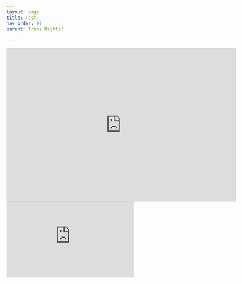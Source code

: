 ```yaml
---
layout: page
title: Test
nav_order: 99
parent: Trans Rights!

---
```

<script> jtd.setTheme('green'); </script> 

<iframe width="600" height="400" style="border:1px solid #ccc" frameborder="0" scrolling="no" src="https://sheet.zoho.eu/sheet/published/5yo4gbf37a3c7a8e747f78f8bc3f4374a23a4?mode=embed"></iframe>

<iframe style="height:200px; width:335px;" marginwidth="0" marginheight="0" scrolling="auto" frameborder=0 src="https://docs.zoho.eu/sheet/publishedrange/fc3021cfebdfb861f840f363fca2014071867e43ad66d4a503628335e3ec1b18"></iframe>
